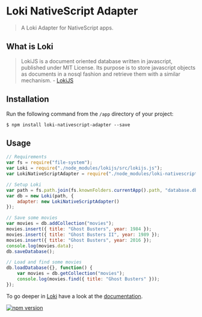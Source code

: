 # Loki NativeScript Adapter

> A Loki Adapter for NativeScript apps.

## What is Loki

> LokiJS is a document oriented database written in javascript, published under MIT License. Its purpose is to store javascript objects as documents in a nosql fashion and retrieve them with a similar mechanism. - [LokiJS](https://github.com/techfort/LokiJS)

## Installation

Run the following command from the `/app` directory of your project:

```
$ npm install loki-nativescript-adapter --save
```

## Usage

```js
// Requirements
var fs = require("file-system");
var Loki = require("./node_modules/lokijs/src/lokijs.js");
var LokiNativeScriptAdapter = require("./node_modules/loki-nativescript-adapter/loki-nativescript-adapter.js");

// Setup Loki
var path = fs.path.join(fs.knownFolders.currentApp().path, "database.db");
var db = new Loki(path, {
    adapter: new LokiNativeScriptAdapter()
});

// Save some movies
var movies = db.addCollection("movies");
movies.insert({ title: "Ghost Busters", year: 1984 });
movies.insert({ title: "Ghost Busters II", year: 1989 });
movies.insert({ title: "Ghost Busters", year: 2016 });
console.log(movies.data);
db.saveDatabase();

// Load and find some movies
db.loadDatabase({}, function() {
    var movies = db.getCollection("movies");
    console.log(movies.find({ title: "Ghost Busters" }));
});
```

To go deeper in [Loki](http://lokijs.org) have a look at the [documentation](http://lokijs.org/#/docs).

[![npm version](https://badge.fury.io/js/loki-nativescript-adapter.svg)](http://badge.fury.io/js/loki-nativescript-adapter)